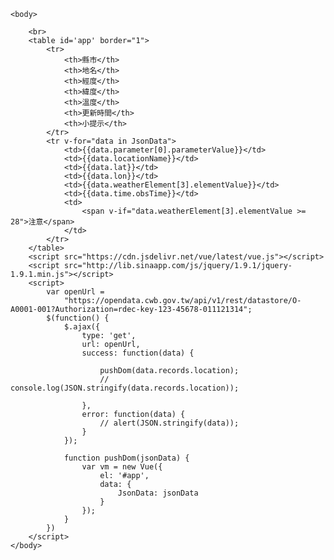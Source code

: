 <!DOCTYPE html PUBLIC "-//W3C//DTD HTML 4.01 Transitional//EN" "http://www.w3.org/TR/html4/loose.dtd">

<html>
	<head>
		<meta http-equiv="Content-Type" content="text/html; charset=utf-8">
		<title>Vue & Js</title>
	</head>

	<body>

		<br>
		<table id='app' border="1">
			<tr>
				<th>縣市</th>
				<th>地名</th>
				<th>經度</th>
				<th>緯度</th>
				<th>溫度</th>
				<th>更新時間</th>
				<th>小提示</th>
			</tr>
			<tr v-for="data in JsonData">
				<td>{{data.parameter[0].parameterValue}}</td>
				<td>{{data.locationName}}</td>
				<td>{{data.lat}}</td>
				<td>{{data.lon}}</td>
				<td>{{data.weatherElement[3].elementValue}}</td>
				<td>{{data.time.obsTime}}</td>
				<td>
					<span v-if="data.weatherElement[3].elementValue >= 28">注意</span>
				</td>
			</tr>
		</table>
		<script src="https://cdn.jsdelivr.net/vue/latest/vue.js"></script>
		<script src="http://lib.sinaapp.com/js/jquery/1.9.1/jquery-1.9.1.min.js"></script>
		<script>
			var openUrl =
				"https://opendata.cwb.gov.tw/api/v1/rest/datastore/O-A0001-001?Authorization=rdec-key-123-45678-011121314";
			$(function() {
				$.ajax({
					type: 'get',
					url: openUrl,
					success: function(data) {

						pushDom(data.records.location);
						// console.log(JSON.stringify(data.records.location));

					},
					error: function(data) {
						// alert(JSON.stringify(data));
					}
				});

				function pushDom(jsonData) {
					var vm = new Vue({
						el: '#app',
						data: {
							JsonData: jsonData
						}
					});
				}
			})
		</script>
	</body>
</html>
